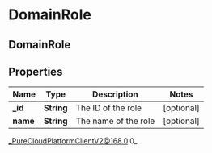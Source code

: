# DomainRole

## DomainRole

## Properties

|Name | Type | Description | Notes|
|------------ | ------------- | ------------- | -------------|
| **_id** | **String** | The ID of the role | [optional] |
| **name** | **String** | The name of the role | [optional] |



_PureCloudPlatformClientV2@168.0.0_
